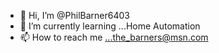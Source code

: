 - 👋 Hi, I’m @PhilBarner6403
- 🌱 I’m currently learning ...Home Automation
- 📫 How to reach me ...the_barners@msn.com

<!---
PhilBarner6403/PhilBarner6403 is a ✨ special ✨ repository because its `README.md` (this file) appears on your GitHub profile.
You can click the Preview link to take a look at your changes.
--->
